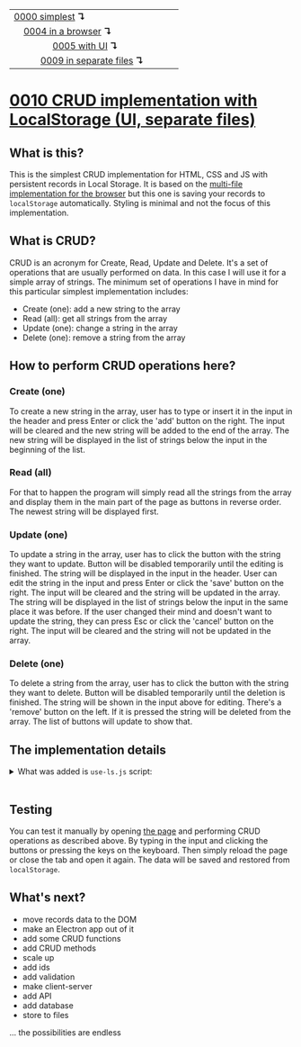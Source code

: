 <table>
  <tr>
    <td><a href="../0000-simplest-for-me/README.md">0000 simplest</a> <b>↴</b></td>
    <td>&nbsp; &nbsp; &nbsp;</td>
    <td></td>
  </tr>
  <tr>
    <td>&nbsp; &nbsp; <a href="../0004-simplest-in-browser/README.md">0004 in a browser</a> <b>↴</b></td>
    <td>&nbsp; &nbsp; &nbsp;</td>
    <td></td>
  </tr>
  <tr>
    <td>&nbsp; &nbsp; &nbsp; &nbsp; &nbsp; &nbsp; &nbsp; &nbsp; <a href="../0005-simplest-with-ui/README.md">0005 with UI</a> <b>↴</b></td>
    <td>&nbsp; &nbsp; &nbsp;</td>
    <td></td>
  </tr>
  <tr>
    <td>&nbsp; &nbsp; &nbsp; &nbsp; &nbsp; &nbsp;<a href="../0009-split-code-by-lang/README.md">0009 in separate files</a> <b>↴</b></td>
    <td>&nbsp; &nbsp; &nbsp;</td>
    <td></td>
  </tr>
</table>

# [0010 CRUD implementation with LocalStorage (UI, separate files)](https://github.com/UniBreakfast/crud-of-increasing-complexity/blob/master/0010-ui-with-local-storage/README.md)

## What is this?

This is the simplest CRUD implementation for HTML, CSS and JS with persistent records in Local Storage. It is based on the [multi-file implementation for the browser](../0009-split-code-by-lang/README.md) but this one is saving your records to `localStorage` automatically. Styling is minimal and not the focus of this implementation.

## What is CRUD?

CRUD is an acronym for Create, Read, Update and Delete. It's a set of operations that are usually performed on data. In this case I will use it for a simple array of strings. The minimum set of operations I have in mind for this particular simplest implementation includes:

- Create (one): add a new string to the array
- Read (all): get all strings from the array
- Update (one): change a string in the array
- Delete (one): remove a string from the array

## How to perform CRUD operations here?

### Create (one)

To create a new string in the array, user has to type or insert it in the input in the header and press Enter or click the 'add' button on the right. The input will be cleared and the new string will be added to the end of the array. The new string will be displayed in the list of strings below the input in the beginning of the list.

### Read (all)

For that to happen the program will simply read all the strings from the array and display them in the main part of the page as buttons in reverse order. The newest string will be displayed first.

### Update (one)

To update a string in the array, user has to click the button with the string they want to update. Button will be disabled temporarily until the editing is finished. The string will be displayed in the input in the header. User can edit the string in the input and press Enter or click the 'save' button on the right. The input will be cleared and the string will be updated in the array. The string will be displayed in the list of strings below the input in the same place it was before. If the user changed their mind and doesn't want to update the string, they can press Esc or click the 'cancel' button on the right. The input will be cleared and the string will not be updated in the array.

### Delete (one)

To delete a string from the array, user has to click the button with the string they want to delete. Button will be disabled temporarily until the deletion is finished. The string will be shown in the input above for editing. There's a 'remove' button on the left. If it is pressed the string will be deleted from the array. The list of buttons will update to show that.


## The implementation details

<details>
  <summary>What was added is <code>use-ls.js</code> script:</summary><br>

  ```js
  const key = '0010_crud_implementation_records'

  try {
    records.push(...JSON.parse(localStorage[key]))
    render()
  } catch {}

  addEventListener('submit', save)

  removeBtn.addEventListener('click', save)

  function save() {
    localStorage[key] = JSON.stringify(records)
  }
  ```

  The main parts of implementation are the same as <a href="../0009-split-code-by-lang/README.md#the-implementation-details">previously</a>. Full source code is available in this implementation folder.

</details><br>

## Testing

You can test it manually by opening [the page](https://unibreakfast.github.io/crud-of-increasing-complexity/0010-ui-with-local-storage) and performing CRUD operations as described above. By typing in the input and clicking the buttons or pressing the keys on the keyboard. Then simply reload the page or close the tab and open it again. The data will be saved and restored from `localStorage`.

## What's next?

- move records data to the DOM
- make an Electron app out of it
- add some CRUD functions
- add CRUD methods
- scale up
- add ids
- add validation
- make client-server
- add API
- add database
- store to files
  
... the possibilities are endless
